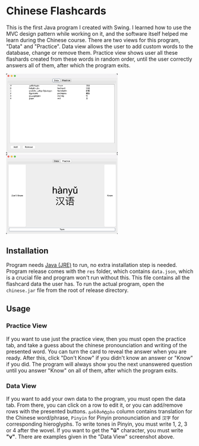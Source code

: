 # Chinese Flashcards

This is the first Java program I created with Swing. I learned how to use the MVC design pattern while working on it,
and the software itself helped me learn during the Chinese course. There are two views for this program, "Data" and "Practice". 
Data view allows the user to add custom words to the database, change or remove them. Practice view shows user all these flashards created 
from these words in random order, until the user correctly answers all of them, after which the program exits.

<div>
  <img src="data_view.png" alt="Screenshot 1" width="300" />
  <img src="data_view_2.png" alt="Screenshot 2" width="300" />
</div>

## Installation

Program needs [Java (JRE)](https://www.java.com/en/download/) to run, no extra installation step is needed. Program release comes with the `res` folder, which contains `data.json`,
 which is a crucial file and program won't run without this. This file contains all the flashcard data the user has. To run the actual program,
  open the `chinese.jar` file from the root of release directory.

## Usage

### Practice View
If you want to use just the practice view, then you must open the practice tab, and take a guess about the chinese pronounciation and writing of the presented word. You can turn the card to reveal the answer when you are ready. After this, click "Don't Know" if you didn't know an answer or "Know" if you did. The program will always show you the next unanswered question until you answer "Know" on all of them, after which the program exits.

### Data View
If you want to add your own data to the program, you must open the data tab. From there, you can click on a row to edit it, or you can add/remove rows with the presented buttons. `განმარტება` column contains translation for the Chinese word/phrase, `Pinyin` for Pinyin pronounciation and `汉字` for corresponding hieroglyphs. To write tones in Pinyin, you must write 1, 2, 3 or 4 after the wovel. If you want to get the **"ü"** character, you must write **"v"**. There are examples given in the "Data View" screenshot above. 
